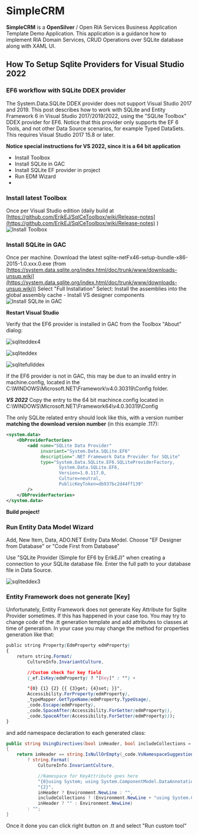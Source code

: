 # SimpleCRM
**SimpleCRM** is a **OpenSilver** / Open RIA Services Business Application Template Demo Application. This application is a guidance how to implement RIA Domain Services, CRUD Operations over SQLite database along with XAML UI. 

## How To Setup Sqlite Providers for Visual Studio 2022

### EF6 workflow with SQLite DDEX provider
The System.Data.SQLite DDEX provider does not support Visual Studio 2017 and 2019. This post describes how to work with SQLite and Entity Framework 6 in Visual Studio 2017/2019/2022, using the "SQLite Toolbox" DDEX provider for EF6. Notice that this provider only supports the EF 6 Tools, and not other Data Source scenarios, for example Typed DataSets. This requires Visual Studio 2017 15.8 or later.

**Notice special instructions for VS 2022, since it is a 64 bit application**

-   Install Toolbox
-   Install SQLite in GAC
-   Install SQLite EF provider in project
-   Run EDM Wizard
- 
### Install latest Toolbox

Once per Visual Studio edition (daily build at  [https://github.com/ErikEJ/SqlCeToolbox/wiki/Release-notes](https://github.com/ErikEJ/SqlCeToolbox/wiki/Release-notes)  )
![Install Toolbox](doc/devenv_BBCKiaX9nc.png)

### Install SQLite in GAC

Once per machine. Download the latest sqlite-netFx46-setup-bundle-x86-2015-1.0.xxx.0.exe (from  [https://system.data.sqlite.org/index.html/doc/trunk/www/downloads-unsup.wiki](https://system.data.sqlite.org/index.html/doc/trunk/www/downloads-unsup.wiki))
Select "Full Installation"
Select: Install the assemblies into the global assembly cache - Install VS designer components
![Install SQLite in GAC](doc/28006861-68840abe-6551-11e7-9da4-38c0b3cc0a8d.png)

**Restart Visual Studio**

Verify that the EF6 provider is installed in GAC from the Toolbox "About" dialog:

![sqliteddex4](doc/27509098-1967848c-58f5-11e7-937e-1a1236cd560e.png)

![sqliteddex](doc/27509099-19692314-58f5-11e7-8337-20fd50038bc9.png)

![sqlitefullddex](doc/devenv_QcjHrXqsjU.png)

If the EF6 provider is not in GAC, this may be due to an invalid entry in machine.config, located in the C:\WINDOWS\Microsoft.NET\Framework\v4.0.30319\Config folder.

_**VS 2022**_  Copy the entry to the 64 bit machince.config located in C:\WINDOWS\Microsoft.NET\Framework64\v4.0.30319\Config

The only SQLite related entry should look like this, with a version number  **matching the download version number**  (in this example .117):

```xml
<system.data>
    <DbProviderFactories> 
        <add name="SQLite Data Provider" 
             invariant="System.Data.SQLite.EF6" 
             description=".NET Framework Data Provider for SQLite" 
             type="System.Data.SQLite.EF6.SQLiteProviderFactory, 
                    System.Data.SQLite.EF6, 
                    Version=1.0.117.0, 
                    Culture=neutral, 
                    PublicKeyToken=db937bc2d44ff139" 
        />  
    </DbProviderFactories> 
</system.data>
```

**Build project!**

### Run Entity Data Model Wizard

Add, New Item, Data, ADO.NET Entity Data Model. Choose "EF Designer from Database" or "Code First from Database"

Use "SQLite Provider (Simple for EF6 by ErikEJ)" when creating a connection to your SQLite database file. Enter the full path to your database file in Data Source.

![sqliteddex3](doc/f2e04384-4397-11e7-8bef-d69743a4c222.png)


### Entity Framework does not generate [Key]
Unfortunately, Entity Framework does not generate Key Attribute for Sqlite Provider sometimes. If this has happened in your case too.
You may try to change code of the .tt generation template and add attributes to classes at time of generation. In your case you may change the method for properties generation like that:

```css
public string Property(EdmProperty edmProperty)
{
    return string.Format(
        CultureInfo.InvariantCulture,

        //Custom check for key field
        (_ef.IsKey(edmProperty) ? "[Key]" : "") +

        "{0} {1} {2} {{ {3}get; {4}set; }}",
        Accessibility.ForProperty(edmProperty),
        _typeMapper.GetTypeName(edmProperty.TypeUsage),
        _code.Escape(edmProperty),
        _code.SpaceAfter(Accessibility.ForGetter(edmProperty)),
        _code.SpaceAfter(Accessibility.ForSetter(edmProperty)));
}
```
and add namespace declaration to each generated class:
```csharp
public string UsingDirectives(bool inHeader, bool includeCollections = true)
{
    return inHeader == string.IsNullOrEmpty(_code.VsNamespaceSuggestion())
        ? string.Format(
            CultureInfo.InvariantCulture,

            //Namespace for KeyAttribute goes here
            "{0}using System; using System.ComponentModel.DataAnnotations;{1}" +
            "{2}",
            inHeader ? Environment.NewLine : "",
            includeCollections ? (Environment.NewLine + "using System.Collections.Generic;") : "",
            inHeader ? "" : Environment.NewLine)
        : "";
}
```
Once it done you can click right button on .tt and select "Run custom tool"
